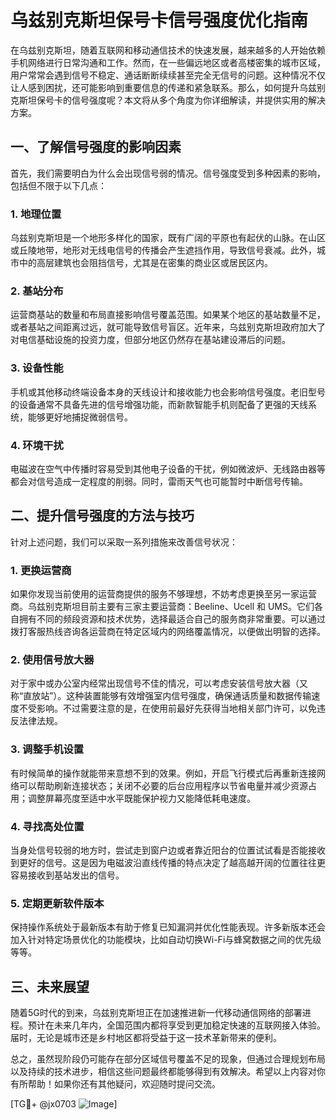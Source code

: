 # 乌兹别克斯坦保号卡信号强度优化指南

在乌兹别克斯坦，随着互联网和移动通信技术的快速发展，越来越多的人开始依赖手机网络进行日常沟通和工作。然而，在一些偏远地区或者高楼密集的城市区域，用户常常会遇到信号不稳定、通话断断续续甚至完全无信号的问题。这种情况不仅让人感到困扰，还可能影响到重要信息的传递和紧急联系。那么，如何提升乌兹别克斯坦保号卡的信号强度呢？本文将从多个角度为你详细解读，并提供实用的解决方案。

## 一、了解信号强度的影响因素

首先，我们需要明白为什么会出现信号弱的情况。信号强度受到多种因素的影响，包括但不限于以下几点：

### 1. 地理位置
乌兹别克斯坦是一个地形多样化的国家，既有广阔的平原也有起伏的山脉。在山区或丘陵地带，地形对无线电信号的传播会产生遮挡作用，导致信号衰减。此外，城市中的高层建筑也会阻挡信号，尤其是在密集的商业区或居民区内。

### 2. 基站分布
运营商基站的数量和布局直接影响信号覆盖范围。如果某个地区的基站数量不足，或者基站之间距离过远，就可能导致信号盲区。近年来，乌兹别克斯坦政府加大了对电信基础设施的投资力度，但部分地区仍然存在基站建设滞后的问题。

### 3. 设备性能
手机或其他移动终端设备本身的天线设计和接收能力也会影响信号强度。老旧型号的设备通常不具备先进的信号增强功能，而新款智能手机则配备了更强的天线系统，能够更好地捕捉微弱信号。

### 4. 环境干扰
电磁波在空气中传播时容易受到其他电子设备的干扰，例如微波炉、无线路由器等都会对信号造成一定程度的削弱。同时，雷雨天气也可能暂时中断信号传输。

## 二、提升信号强度的方法与技巧

针对上述问题，我们可以采取一系列措施来改善信号状况：

### 1. 更换运营商
如果你发现当前使用的运营商提供的服务不够理想，不妨考虑更换至另一家运营商。乌兹别克斯坦目前主要有三家主要运营商：Beeline、Ucell 和 UMS。它们各自拥有不同的频段资源和技术优势，选择最适合自己的服务商非常重要。可以通过拨打客服热线咨询各运营商在特定区域内的网络覆盖情况，以便做出明智的选择。

### 2. 使用信号放大器
对于家中或办公室内经常出现信号不佳的情况，可以考虑安装信号放大器（又称“直放站”）。这种装置能够有效增强室内信号强度，确保通话质量和数据传输速度不受影响。不过需要注意的是，在使用前最好先获得当地相关部门许可，以免违反法律法规。

### 3. 调整手机设置
有时候简单的操作就能带来意想不到的效果。例如，开启飞行模式后再重新连接网络可以帮助刷新连接状态；关闭不必要的后台应用程序以节省电量并减少资源占用；调整屏幕亮度至适中水平既能保护视力又能降低耗电速度。

### 4. 寻找高处位置
当身处信号较弱的地方时，尝试走到窗户边或者靠近阳台的位置试试看是否能接收到更好的信号。这是因为电磁波沿直线传播的特点决定了越高越开阔的位置往往更容易接收到基站发出的信号。

### 5. 定期更新软件版本
保持操作系统处于最新版本有助于修复已知漏洞并优化性能表现。许多新版本还会加入针对特定场景优化的功能模块，比如自动切换Wi-Fi与蜂窝数据之间的优先级等等。

## 三、未来展望

随着5G时代的到来，乌兹别克斯坦正在加速推进新一代移动通信网络的部署进程。预计在未来几年内，全国范围内都将享受到更加稳定快速的互联网接入体验。届时，无论是城市还是乡村地区都将受益于这一技术革新带来的便利。

总之，虽然现阶段仍可能存在部分区域信号覆盖不足的现象，但通过合理规划布局以及持续的技术进步，相信这些问题最终都能够得到有效解决。希望以上内容对你有所帮助！如果你还有其他疑问，欢迎随时提问交流。

[TG💪+ @jx0703 ![Image](https://github.com/user-attachments/assets/dbca1d08-cadb-493c-b0ec-ad6f7a83f270)]